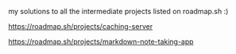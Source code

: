 my solutions to all the intermediate projects listed on roadmap.sh :)

https://roadmap.sh/projects/caching-server


https://roadmap.sh/projects/markdown-note-taking-app
